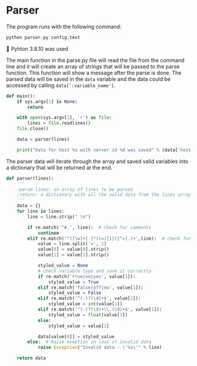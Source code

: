 # Parser
The program runs with the following command:
```bash
python parser.py config.text 
```
🚧 Pyhton 3.8.10 was used

The main function in the parse.py file will read the file from the command line and it will create an array of strings that will be passed to the parse function. This function will show a message after the parse is done. The parsed data will be saved in the `data` variable and the data could be accessed by calling `data[':variable_name']`.

```python
def main():
    if sys.argv[1] is None:
        return

    with open(sys.argv[1], 'r') as file:
        lines = file.readlines()
    file.close()

    data = parser(lines)

    print("Data for host %s with server id %d was saved" % (data['host'], data['server_id']))
```

The parser data will iterate through the array and saved valid variables into a dictionary that will be returned at the end.

```python
def parser(lines):
    '''
    :param lines: an array of lines to be parsed
    :return: a dictionary with all the valid data from the lines array
    '''
    data = {}
    for line in lines:
        line = line.strip(" \n")

        if re.match('^#.', line):  # check for comments
            continue
        elif re.match('^([\w]+[ ]*)(=){1}([^=].)+',line):  # check for valid input
            value = line.split('=', 1)
            value[0] = value[0].strip()
            value[1] = value[1].strip()

            styled_value = None
            # check variable type and save it correctly
            if re.match('true|on|yes', value[1]):
                styled_value = True
            elif re.match('false|off|no', value[1]):
                styled_value = False
            elif re.match('^(-)?(\d)+$', value[1]):
                styled_value = int(value[1])
            elif re.match('^(-)?(\d)+\\.(\d)+$', value[1]):
                styled_value = float(value[1])
            else:
                styled_value = value[1]

            data[value[0]] = styled_value
        else:  # Raise exeption in case of invalid data
            raise Exception("Invalid data - \'%s\'" % line)

    return data
```
